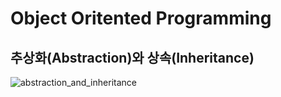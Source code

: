 # Object Oritented Programming

## 추상화(Abstraction)와 상속(Inheritance)
![abstraction_and_inheritance](https://raw.githubusercontent.com/eddie-yim/reliablejs/master/sources/chapter_01/supplement.001.png)
